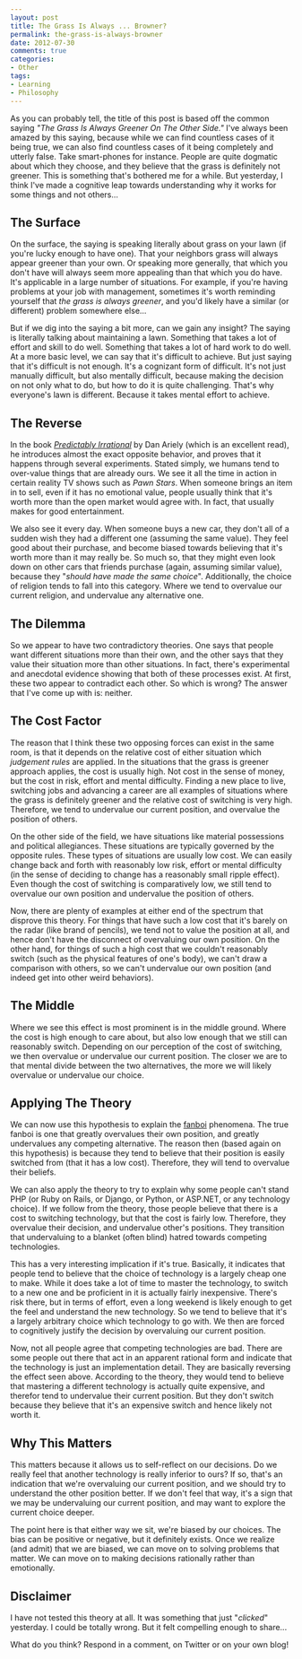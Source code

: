 ```yaml
---
layout: post
title: The Grass Is Always ... Browner?
permalink: the-grass-is-always-browner
date: 2012-07-30
comments: true
categories:
- Other
tags:
- Learning
- Philosophy
---
```


As you can probably tell, the title of this post is based off the common saying *"The Grass Is Always Greener On The Other Side."* I've always been amazed by this saying, because while we can find countless cases of it being true, we can also find countless cases of it being completely and utterly false. Take smart-phones for instance. People are quite dogmatic about which they choose, and they believe that the grass is definitely not greener. This is something that's bothered me for a while. But yesterday, I think I've made a cognitive leap towards understanding why it works for some things and not others...<!--more-->


## The Surface


On the surface, the saying is speaking literally about grass on your lawn (if you're lucky enough to have one). That your neighbors grass will always appear greener than your own. Or speaking more generally, that which you don't have will always seem more appealing than that which you do have. It's applicable in a large number of situations. For example, if you're having problems at your job with management, sometimes it's worth reminding yourself that *the grass is always greener*, and you'd likely have a similar (or different) problem somewhere else...

But if we dig into the saying a bit more, can we gain any insight? The saying is literally talking about maintaining a lawn. Something that takes a lot of effort and skill to do well. Something that takes a lot of hard work to do well. At a more basic level, we can say that it's difficult to achieve. But just saying that it's difficult is not enough. It's a cognizant form of difficult. It's not just manually difficult, but also mentally difficult, because making the decision on not only what to do, but how to do it is quite challenging. That's why everyone's lawn is different. Because it takes mental effort to achieve.
## The Reverse


In the book *[Predictably Irrational](http://www.amazon.com/Predictably-Irrational-Hidden-Forces-Decisions/dp/006135323X)* by Dan Ariely (which is an excellent read), he introduces almost the exact opposite behavior, and proves that it happens through several experiments. Stated simply, we humans tend to over-value things that are already ours. We see it all the time in action in certain reality TV shows such as *Pawn Stars*. When someone brings an item in to sell, even if it has no emotional value, people usually think that it's worth more than the open market would agree with. In fact, that usually makes for good entertainment.

We also see it every day. When someone buys a new car, they don't all of a sudden wish they had a different one (assuming the same value). They feel good about their purchase, and become biased towards believing that it's worth more than it may really be. So much so, that they might even look down on other cars that friends purchase (again, assuming similar value), because they "*should have made the same choice*". Additionally, the choice of religion tends to fall into this category. Where we tend to overvalue our current religion, and undervalue any alternative one.
## The Dilemma


So we appear to have two contradictory theories. One says that people want different situations more than their own, and the other says that they value their situation more than other situations. In fact, there's experimental and anecdotal evidence showing that both of these processes exist. At first, these two appear to contradict each other. So which is wrong? The answer that I've come up with is: neither.
## The Cost Factor


The reason that I think these two opposing forces can exist in the same room, is that it depends on the relative cost of either situation which *judgement rules* are applied. In the situations that the grass is greener approach applies, the cost is usually high. Not cost in the sense of money, but the cost in risk, effort and mental difficulty. Finding a new place to live, switching jobs and advancing a career are all examples of situations where the grass is definitely greener and the relative cost of switching is very high. Therefore, we tend to undervalue our current position, and overvalue the position of others.

On the other side of the field, we have situations like material possessions and political allegiances. These situations are typically governed by the opposite rules. These types of situations are usually low cost. We can easily change back and forth with reasonably low risk, effort or mental difficulty (in the sense of deciding to change has a reasonably small ripple effect). Even though the cost of switching is comparatively low, we still tend to overvalue our own position and undervalue the position of others.

Now, there are plenty of examples at either end of the spectrum that disprove this theory. For things that have such a low cost that it's barely on the radar (like brand of pencils), we tend not to value the position at all, and hence don't have the disconnect of overvaluing our own position. On the other hand, for things of such a high cost that we couldn't reasonably switch (such as the physical features of one's body), we can't draw a comparison with others, so we can't undervalue our own position (and indeed get into other weird behaviors).
## The Middle


Where we see this effect is most prominent is in the middle ground. Where the cost is high enough to care about, but also low enough that we still can reasonably switch. Depending on our perception of the cost of switching, we then overvalue or undervalue our current position. The closer we are to that mental divide between the two alternatives, the more we will likely overvalue or undervalue our choice. 
## Applying The Theory


We can now use this hypothesis to explain the [fanboi](http://www.urbandictionary.com/define.php?term=fanboi) phenomena. The true fanboi is one that greatly overvalues their own position, and greatly undervalues any competing alternative. The reason then (based again on this hypothesis) is because they tend to believe that their position is easily switched from (that it has a low cost). Therefore, they will tend to overvalue their beliefs.

We can also apply the theory to try to explain why some people can't stand PHP (or Ruby on Rails, or Django, or Python, or ASP.NET, or any technology choice). If we follow from the theory, those people believe that there is a cost to switching technology, but that the cost is fairly low. Therefore, they overvalue their decision, and undervalue other's positions. They transition that undervaluing to a blanket (often blind) hatred towards competing technologies.

This has a very interesting implication if it's true. Basically, it indicates that people tend to believe that the choice of technology is a largely cheap one to make. While it does take a lot of time to master the technology, to switch to a new one and be proficient in it is actually fairly inexpensive. There's risk there, but in terms of effort, even a long weekend is likely enough to get the feel and understand the new technology. So we tend to believe that it's a largely arbitrary choice which technology to go with. We then are forced to cognitively justify the decision by overvaluing our current position.

Now, not all people agree that competing technologies are bad. There are some people out there that act in an apparent rational form and indicate that the technology is just an implementation detail. They are basically reversing the effect seen above. According to the theory, they would tend to believe that mastering a different technology is actually quite expensive, and therefor tend to undervalue their current position. But they don't switch because they believe that it's an expensive switch and hence likely not worth it.
## Why This Matters


This matters because it allows us to self-reflect on our decisions. Do we really feel that another technology is really inferior to ours? If so, that's an indication that we're overvaluing our current position, and we should try to understand the other position better. If we don't feel that way, it's a sign that we may be undervaluing our current position, and may want to explore the current choice deeper.

The point here is that either way we sit, we're biased by our choices. The bias can be positive or negative, but it definitely exists. Once we realize (and admit) that we are biased, we can move on to solving problems that matter. We can move on to making decisions rationally rather than emotionally.
## Disclaimer


I have not tested this theory at all. It was something that just "*clicked*" yesterday. I could be totally wrong. But it felt compelling enough to share...

What do you think? Respond in a comment, on Twitter or on your own blog!